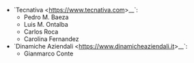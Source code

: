- \`Tecnativa \<<https://www.tecnativa.com>\>\_\_\`:
  - Pedro M. Baeza
  - Luis M. Ontalba
  - Carlos Roca
  - Carolina Fernandez
- \`Dinamiche Aziendali \<<https://www.dinamicheaziendali.it>\>\_\_\`:
  - Gianmarco Conte
